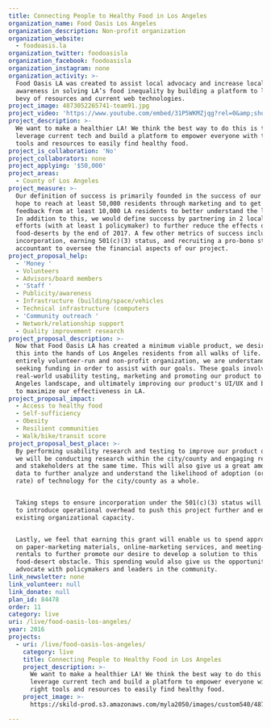 ```yaml
---
title: Connecting People to Healthy Food in Los Angeles
organization_name: Food Oasis Los Angeles
organization_description: Non-profit organization
organization_website:
  - foodoasis.la
organization_twitter: foodoasisla
organization_facebook: foodoasisla
organization_instagram: none
organization_activity: >-
  Food Oasis LA was created to assist local advocacy and increase local
  awareness in solving LA’s food inequality by building a platform to leverage a
  bevy of resources and current web technologies.
project_image: 4873052265741-team91.jpg
project_video: 'https://www.youtube.com/embed/31P5WKMZjqg?rel=0&amp;showinfo=0'
project_description: >-
  We want to make a healthier LA! We think the best way to do this is to
  leverage current tech and build a platform to empower everyone with the right
  tools and resources to easily find healthy food.
project_is_collaboration: 'No'
project_collaborators: none
project_applying: '$50,000'
project_areas:
  - County of Los Angeles
project_measure: >-
  Our definition of success is primarily founded in the success of our cause. We
  hope to reach at least 50,000 residents through marketing and to get testing
  feedback from at least 10,000 LA residents to better understand the landscape.
  In addition to this, we would define success by partnering in 2 local advocacy
  efforts (with at least 1 policymaker) to further reduce the effects of
  food-deserts by the end of 2017. A few other metrics of success include:
  incorporation, earning 501(c)(3) status, and recruiting a pro-bono staff
  accountant to oversee the financial aspects of our project.
project_proposal_help:
  - 'Money '
  - Volunteers
  - Advisors/board members
  - 'Staff '
  - Publicity/awareness
  - Infrastructure (building/space/vehicles
  - Technical infrastructure (computers
  - 'Community outreach '
  - Network/relationship support
  - Quality improvement research
project_proposal_description: >-
  Now that Food Oasis LA has created a minimum viable product, we desire to get
  this into the hands of Los Angeles residents from all walks of life. Being an
  entirely volunteer-run and non-profit organization, we are understandably
  seeking funding in order to assist with our goals. These goals involve heavy
  real-world usability testing, marketing and promoting our product to the Los
  Angeles landscape, and ultimately improving our product's UI/UX and back-end
  to maximize our effectiveness in LA.
project_proposal_impact:
  - Access to healthy food
  - Self-sufficiency
  - Obesity
  - Resilient communities
  - Walk/bike/transit score
project_proposal_best_place: >-
  By performing usability research and testing to improve our product offering,
  we will be conducting research within the city/county and engaging residents
  and stakeholders at the same time. This will also give us a great amount of
  data to further analyze and understand the likelihood of adoption (or adoption
  rate) of technology for the city/county as a whole.


  Taking steps to ensure incorporation under the 501(c)(3) status will allow us
  to introduce operational overhead to push this project further and enhance our
  existing organizational capacity.


  Lastly, we feel that earning this grant will enable us to spend appropriately
  on paper-marketing materials, online-marketing services, and meeting-space
  rentals to further promote our desire to develop a solution to this
  food-desert obstacle. This spending would also give us the opportunity to
  advocate with policymakers and leaders in the community.
link_newsletter: none
link_volunteer: null
link_donate: null
plan_id: 84478
order: 11
category: live
uri: /live/food-oasis-los-angeles/
year: 2016
projects:
  - uri: /live/food-oasis-los-angeles/
    category: live
    title: Connecting People to Healthy Food in Los Angeles
    project_description: >-
      We want to make a healthier LA! We think the best way to do this is to
      leverage current tech and build a platform to empower everyone with the
      right tools and resources to easily find healthy food.
    project_image: >-
      https://skild-prod.s3.amazonaws.com/myla2050/images/custom540/4873052265741-team91.jpg

---
```

